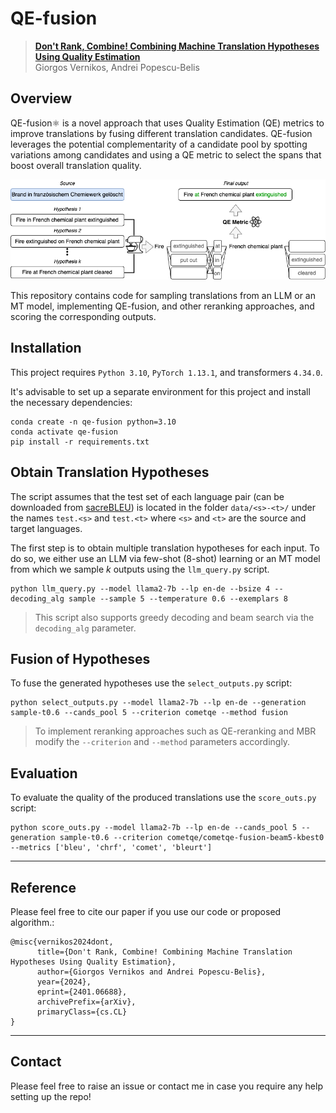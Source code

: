 # QE-fusion

> [**Don't Rank, Combine! Combining Machine Translation Hypotheses Using Quality Estimation**](https://arxiv.org/abs/2401.06688)  
> Giorgos Vernikos, Andrei Popescu-Belis

## Overview
QE-fusion⚛ is a novel approach that uses Quality Estimation (QE) metrics to improve translations by fusing different translation candidates. QE-fusion leverages the potential complementarity of a candidate pool by spotting variations among candidates and using a QE metric to select the spans that boost overall translation quality.

<p align="left">
  <img src="qe-fusion_fig.png" width="800">
</p>

This repository contains code for sampling translations from an LLM or an MT model, implementing QE-fusion, and other reranking approaches, and scoring the corresponding outputs.

## Installation

This project requires `Python 3.10`, `PyTorch 1.13.1`, and transformers `4.34.0`.

It's advisable to set up a separate environment for this project and install the necessary dependencies:

```
conda create -n qe-fusion python=3.10
conda activate qe-fusion
pip install -r requirements.txt
```

## Obtain Translation Hypotheses

The script assumes that the test set of each language pair (can be downloaded from [sacreBLEU](https://github.com/mjpost/sacrebleu)) is located in the folder `data/<s>-<t>/` under the names `test.<s>` and `test.<t>` where `<s>` and `<t>` are the source and target languages.

The first step is to obtain multiple translation hypotheses for each input. To do so, we either use an LLM via few-shot (8-shot) learning or an MT model from which we sample *k* outputs using the `llm_query.py` script.

```
python llm_query.py --model llama2-7b --lp en-de --bsize 4 --decoding_alg sample --sample 5 --temperature 0.6 --exemplars 8 
```
> This script also supports greedy decoding and beam search via the `decoding_alg` parameter.

## Fusion of Hypotheses

To fuse the generated hypotheses use the `select_outputs.py` script:

```
python select_outputs.py --model llama2-7b --lp en-de --generation sample-t0.6 --cands_pool 5 --criterion cometqe --method fusion 
```
> To implement reranking approaches such as QE-reranking and MBR modify the `--criterion` and `--method` parameters accordingly.

## Evaluation

To evaluate the quality of the produced translations use the `score_outs.py` script:

```
python score_outs.py --model llama2-7b --lp en-de --cands_pool 5 --generation sample-t0.6 --criterion cometqe/cometqe-fusion-beam5-kbest0  --metrics ['bleu', 'chrf', 'comet', 'bleurt']
```

---
## Reference
Please feel free to cite our paper if you use our code or proposed algorithm.:
```
@misc{vernikos2024dont,
      title={Don't Rank, Combine! Combining Machine Translation Hypotheses Using Quality Estimation}, 
      author={Giorgos Vernikos and Andrei Popescu-Belis},
      year={2024},
      eprint={2401.06688},
      archivePrefix={arXiv},
      primaryClass={cs.CL}
}
```

---
## Contact
Please feel free to raise an issue or contact me in case you require any help setting up the repo!
